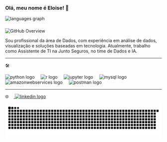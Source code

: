 ### Olá, meu nome é Eloise! 👋

<div min-width="400px" max-width="400px" width="400px align="right">
  <img src="https://github-readme-stats.vercel.app/api/top-langs?username=eloisemf&locale=pt-br&hide_title=false&layout=compact&card_width=320&langs_count=6&theme=github_dark&hide_border=true&order=2" height="150" alt="languages graph"  />
</div>

###

<img src="https://img.shields.io/static/v1?label=Overview&message=Eloise%20Monteiro&color=440e9c&style=for-the-badge&logo=GitHub" alt="GitHub Overview">

<p align="left"> 
Sou profissional da área de Dados, com experiência em análise de dados, visualização e soluções baseadas em tecnologia. Atualmente, trabalho como Assistente de TI na Junto Seguros, no time de Dados e IA.
</p>

---

:hammer_and_wrench:<div align="left">
  <img src="https://cdn.simpleicons.org/python/3776AB" height="40" alt="python logo"  />
  <img width="12" />
  <img src="https://cdn.simpleicons.org/r/276DC3" height="40" alt="r logo"  />
  <img width="12" />
  <img src="https://cdn.jsdelivr.net/gh/devicons/devicon/icons/jupyter/jupyter-original.svg" height="40" alt="jupyter logo"  />
  <img width="12" />
  <img src="https://cdn.simpleicons.org/mysql/4479A1" height="40" alt="mysql logo"  />
  <img width="12" />
  <img src="https://cdn.jsdelivr.net/gh/devicons/devicon/icons/amazonwebservices/amazonwebservices-line-wordmark.svg" height="40" alt="amazonwebservices logo"  />
  <img width="12" />
  <img src="https://cdn.simpleicons.org/postman/FF6C37" height="40" alt="postman logo"  />
</div>



---

🌐 <a href="https://www.linkedin.com/in/eloisemf/" target="_blank">
  <img width="12" />
  <img src="https://cdn.simpleicons.org/linkedin/0A66C2" height="40" alt="linkedin logo"  />
</a>

<img src="https://raw.githubusercontent.com/eloisemf/eloisemf/output/snake.svg" alt="Snake animation" />

###

